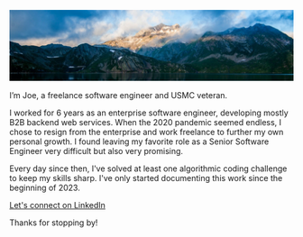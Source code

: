 ![Background image of nice mountains](./docs/images/background.jpeg)

I’m Joe, a freelance software engineer and USMC veteran.

I worked for 6 years as an enterprise software engineer, developing mostly B2B backend web services. When the 2020 pandemic seemed endless, I chose to resign from the enterprise and work freelance to further my own personal growth. I found leaving my favorite role as a Senior Software Engineer very difficult but also very promising.

Every day since then, I've solved at least one algorithmic coding challenge to keep my skills sharp. I've only started documenting this work since the beginning of 2023.

<!-- links -->
<!-- WIP
[Check out my tech blog!](https://dev.to/joeivansdev) \
[Send me some tweets](https://twitter.com/joeivansdev) \
-->
[Let's connect on LinkedIn](https://www.linkedin.com/in/joeivans)

Thanks for stopping by!
